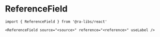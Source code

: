 # ReferenceField

```tsx
import { ReferenceField } from '@ra-libs/react'

<ReferenceField source="<source>" reference="<reference>" useLabel />
```
